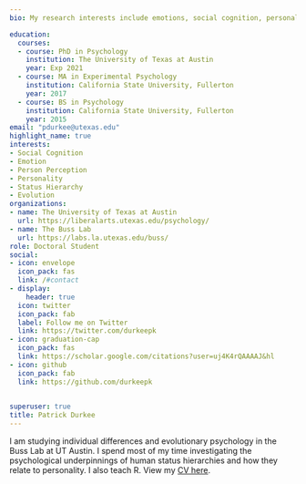```yaml
---
bio: My research interests include emotions, social cognition, personality, and evolution.

education:
  courses:
  - course: PhD in Psychology
    institution: The University of Texas at Austin
    year: Exp 2021
  - course: MA in Experimental Psychology
    institution: California State University, Fullerton
    year: 2017
  - course: BS in Psychology
    institution: California State University, Fullerton
    year: 2015
email: "pdurkee@utexas.edu"
highlight_name: true
interests:
- Social Cognition
- Emotion
- Person Perception
- Personality
- Status Hierarchy
- Evolution
organizations:
- name: The University of Texas at Austin
  url: https://liberalarts.utexas.edu/psychology/
- name: The Buss Lab
  url: https://labs.la.utexas.edu/buss/
role: Doctoral Student
social:
- icon: envelope
  icon_pack: fas
  link: /#contact
- display:
    header: true
  icon: twitter
  icon_pack: fab
  label: Follow me on Twitter
  link: https://twitter.com/durkeepk
- icon: graduation-cap
  icon_pack: fas
  link: https://scholar.google.com/citations?user=uj4K4rQAAAAJ&hl
- icon: github
  icon_pack: fab
  link: https://github.com/durkeepk

  
superuser: true
title: Patrick Durkee
---
```


I am studying individual differences and evolutionary psychology in the Buss Lab at UT Austin. I spend most of my time investigating the psychological underpinnings of human status hierarchies and how they relate to personality. I also teach R. View my [CV here](https://www.pdurkee.com/files/cv/cv.pdf).


